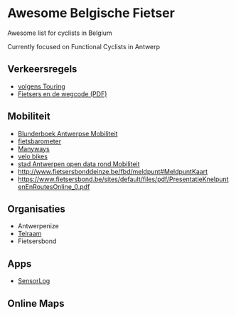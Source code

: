 # Awesome Belgische Fietser
Awesome list for cyclists in Belgium

Currently focused on Functional Cyclists in Antwerp


## Verkeersregels
- [volgens Touring](https://www.touring.be/nl/artikels/verkeersregels-voor-fietsers)
- [Fietsers en de wegcode (PDF)](http://www.lokalepolitie.be/5388/downloads/file/brochures%2Fverkeer/Fietsers_en_de_wegcode_BIVV.pdf)


## Mobiliteit 
- [Blunderboek Antwerpse Mobiliteit](http://www.blunderboek.be/)
- [fietsbarometer](http://fietsbarometer.provincieantwerpen.be/geoloketten/?viewer=fietsbarometer)
- [Manyways](https://www.manyways.be/antwerp)
- [velo bikes](https://www.velo-antwerpen.be/)
- [stad Antwerpen open data rond Mobiliteit](https://opendata.antwerpen.be/datasets?tid%5B0%5D=51)
- http://www.fietsersbonddeinze.be/fbd/meldpunt#MeldpuntKaart
- https://www.fietsersbond.be/sites/default/files/pdf/PresentatieKnelpuntenEnRoutesOnline_0.pdf

## Organisaties
- Antwerpenize
- [Telraam](https://www.telraam.net/)
- Fietsersbond


## Apps

- [SensorLog](https://itunes.apple.com/us/app/sensorlog/id388014573)

## Online Maps


